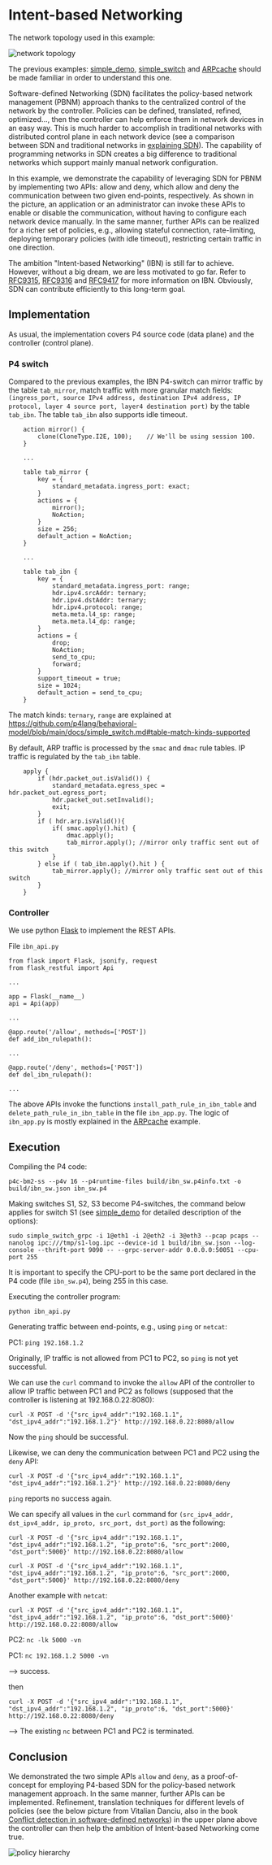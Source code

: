 # Intent-based Networking

The network topology used in this example:

![network topology](topo.svg)

The previous examples: [simple\_demo](../simple_demo), [simple\_switch](../simple_switch) and [ARPcache](../ARPcache) should be made familiar in order to understand this one.

Software-defined Networking (SDN) facilitates the policy-based network management (PBNM) approach thanks to the centralized control of the network by the controller. Policies can be defined, translated, refined, optimized..., then the controller can help enforce them in network devices in an easy way. This is much harder to accomplish in traditional networks with distributed control plane in each network device (see a comparison between SDN and traditional networks in [explaining SDN](../explaining_SDN)). The capability of programming networks in SDN creates a big difference to traditional networks which support mainly manual network configuration.

In this example, we demonstrate the capability of leveraging SDN for PBNM by implementing two APIs: allow and deny, which allow and deny the communication between two given end-points, respectively. As shown in the picture, an application or an administrator can invoke these APIs to enable or disable the communication, without having to configure each network device manually. In the same manner, further APIs can be realized for a richer set of policies, e.g., allowing stateful connection, rate-limiting, deploying temporary policies (with idle timeout), restricting certain traffic in one direction.

The ambition "Intent-based Networking" (IBN) is still far to achieve. However, without a big dream, we are less motivated to go far. Refer to [RFC9315](https://www.rfc-editor.org/rfc/rfc9315.html), [RFC9316](https://www.rfc-editor.org/rfc/rfc9316) and [RFC9417](https://www.rfc-editor.org/rfc/rfc9417) for more information on IBN. Obviously, SDN can contribute efficiently to this long-term goal.


## Implementation
As usual, the implementation covers P4 source code (data plane) and the controller (control plane).

### P4 switch
Compared to the previous examples, the IBN P4-switch can mirror traffic by the table `tab_mirror`, match traffic with more granular match fields: `(ingress_port, source IPv4 address, destination IPv4 address, IP protocol, layer 4 source port, layer4 destination port)` by the table `tab_ibn`. The table `tab_ibn` also supports idle timeout.

```
    action mirror() {
        clone(CloneType.I2E, 100);    // We'll be using session 100.
    }

    ...

    table tab_mirror {
        key = {
            standard_metadata.ingress_port: exact;
        }
        actions = {
            mirror();
            NoAction;
        }
        size = 256;
        default_action = NoAction;
    }

    ...

    table tab_ibn {
        key = {
            standard_metadata.ingress_port: range;
            hdr.ipv4.srcAddr: ternary;
            hdr.ipv4.dstAddr: ternary;
            hdr.ipv4.protocol: range;
            meta.meta.l4_sp: range;
            meta.meta.l4_dp: range;
        }
        actions = {
            drop;
            NoAction;
            send_to_cpu;
            forward;
        }
        support_timeout = true;
        size = 1024;
        default_action = send_to_cpu;
    }
```
The match kinds: `ternary`, `range` are explained at https://github.com/p4lang/behavioral-model/blob/main/docs/simple_switch.md#table-match-kinds-supported

By default, ARP traffic is processed by the `smac` and `dmac` rule tables. IP traffic is regulated by the `tab_ibn` table.
```
    apply {
        if (hdr.packet_out.isValid()) {
            standard_metadata.egress_spec = hdr.packet_out.egress_port;
            hdr.packet_out.setInvalid();
            exit;
        }
        if ( hdr.arp.isValid()){
            if( smac.apply().hit) {
                dmac.apply();
                tab_mirror.apply(); //mirror only traffic sent out of this switch
            }
        } else if ( tab_ibn.apply().hit ) {
            tab_mirror.apply(); //mirror only traffic sent out of this switch
        }
    }

```


### Controller

We use python [Flask](https://flask.palletsprojects.com/) to implement the REST APIs.

File `ibn_api.py`
```
from flask import Flask, jsonify, request
from flask_restful import Api

...

app = Flask(__name__)
api = Api(app)

...

@app.route('/allow', methods=['POST'])
def add_ibn_rulepath():

...

@app.route('/deny', methods=['POST'])
def del_ibn_rulepath():

...

```

The above APIs invoke the functions `install_path_rule_in_ibn_table` and `delete_path_rule_in_ibn_table` in the file `ibn_app.py`. The logic of `ibn_app.py` is mostly explained in the [ARPcache](../ARPcache) example.


## Execution

Compiling the P4 code:
```
p4c-bm2-ss --p4v 16 --p4runtime-files build/ibn_sw.p4info.txt -o build/ibn_sw.json ibn_sw.p4
```

Making switches S1, S2, S3 become P4-switches, the command below applies for switch S1 (see [simple\_demo](../simple_demo) for detailed description of the options): 
```
sudo simple_switch_grpc -i 1@eth1 -i 2@eth2 -i 3@eth3 --pcap pcaps --nanolog ipc:///tmp/s1-log.ipc --device-id 1 build/ibn_sw.json --log-console --thrift-port 9090 -- --grpc-server-addr 0.0.0.0:50051 --cpu-port 255
```
It is important to specify the CPU-port to be the same port declared in the P4 code (file `ibn_sw.p4`), being 255 in this case.

Executing the controller program:
```
python ibn_api.py
```

Generating traffic between end-points, e.g., using `ping` or `netcat`:

PC1: `ping 192.168.1.2`

Originally, IP traffic is not allowed from PC1 to PC2, so `ping` is not yet successful.

We can use the `curl` command to invoke the `allow` API of the controller to allow IP traffic between PC1 and PC2 as follows (supposed that the controller is listening at 192.168.0.22:8080):

```
curl -X POST -d '{"src_ipv4_addr":"192.168.1.1", "dst_ipv4_addr":"192.168.1.2"}' http://192.168.0.22:8080/allow
```
Now the `ping` should be successful.

Likewise, we can deny the communication between PC1 and PC2 using the `deny` API:
```
curl -X POST -d '{"src_ipv4_addr":"192.168.1.1", "dst_ipv4_addr":"192.168.1.2"}' http://192.168.0.22:8080/deny
```
`ping` reports no success again.

We can specify all values in the `curl` command for `(src_ipv4_addr, dst_ipv4_addr, ip_proto, src_port, dst_port)` as the following:
```
curl -X POST -d '{"src_ipv4_addr":"192.168.1.1", "dst_ipv4_addr":"192.168.1.2", "ip_proto":6, "src_port":2000, "dst_port":5000}' http://192.168.0.22:8080/allow

curl -X POST -d '{"src_ipv4_addr":"192.168.1.1", "dst_ipv4_addr":"192.168.1.2", "ip_proto":6, "src_port":2000, "dst_port":5000}' http://192.168.0.22:8080/deny
```

Another example with `netcat`:
```
curl -X POST -d '{"src_ipv4_addr":"192.168.1.1", "dst_ipv4_addr":"192.168.1.2", "ip_proto":6, "dst_port":5000}' http://192.168.0.22:8080/allow
```
PC2: `nc -lk 5000 -vn`

PC1: `nc 192.168.1.2 5000 -vn`

--> success.

then 
```
curl -X POST -d '{"src_ipv4_addr":"192.168.1.1", "dst_ipv4_addr":"192.168.1.2", "ip_proto":6, "dst_port":5000}' http://192.168.0.22:8080/deny
```
--> The existing `nc` between PC1 and PC2 is terminated.

## Conclusion

We demonstrated the two simple APIs `allow` and `deny`, as a proof-of-concept for employing P4-based SDN for the policy-based network management approach. In the same manner, further APIs can be implemented. Refinement, translation techniques for different levels of policies (see the below picture from Vitalian Danciu, also in the book [Conflict detection in software-defined networks](https://edoc.ub.uni-muenchen.de/30344/)) in the upper plane above the controller can then help the ambition of Intent-based Networking come true.

![policy hierarchy](policy_hierarchy.svg)
